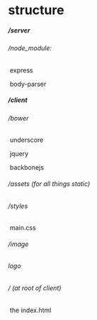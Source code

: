 # structure

##### /server

###### 	/node_module:

​		express

​		body-parser

##### /client

###### 	/bower

​		underscore

​		jquery

​		backbonejs

###### 	/assets (for all things static)

###### 		/styles

​			main.css

###### 		/image

###### 			logo	

###### 	/ (at root of client)

​		the index.html

